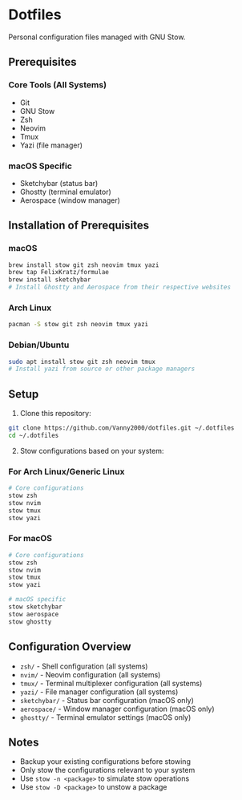 # Dotfiles

Personal configuration files managed with GNU Stow.

## Prerequisites

### Core Tools (All Systems)

- Git
- GNU Stow
- Zsh
- Neovim
- Tmux
- Yazi (file manager)

### macOS Specific

- Sketchybar (status bar)
- Ghostty (terminal emulator)
- Aerospace (window manager)

## Installation of Prerequisites

### macOS

```bash
brew install stow git zsh neovim tmux yazi
brew tap FelixKratz/formulae
brew install sketchybar
# Install Ghostty and Aerospace from their respective websites
```

### Arch Linux

```bash
pacman -S stow git zsh neovim tmux yazi
```

### Debian/Ubuntu

```bash
sudo apt install stow git zsh neovim tmux
# Install yazi from source or other package managers
```

## Setup

1. Clone this repository:

```bash
git clone https://github.com/Vanny2000/dotfiles.git ~/.dotfiles
cd ~/.dotfiles
```

2. Stow configurations based on your system:

### For Arch Linux/Generic Linux

```bash
# Core configurations
stow zsh
stow nvim
stow tmux
stow yazi
```

### For macOS

```bash
# Core configurations
stow zsh
stow nvim
stow tmux
stow yazi

# macOS specific
stow sketchybar
stow aerospace
stow ghostty
```

## Configuration Overview

- `zsh/` - Shell configuration (all systems)
- `nvim/` - Neovim configuration (all systems)
- `tmux/` - Terminal multiplexer configuration (all systems)
- `yazi/` - File manager configuration (all systems)
- `sketchybar/` - Status bar configuration (macOS only)
- `aerospace/` - Window manager configuration (macOS only)
- `ghostty/` - Terminal emulator settings (macOS only)

## Notes

- Backup your existing configurations before stowing
- Only stow the configurations relevant to your system
- Use `stow -n <package>` to simulate stow operations
- Use `stow -D <package>` to unstow a package
